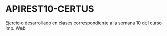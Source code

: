 # APIREST10-CERTUS
Ejercicio desarrollado en clases correspondiente a la semana 10 del curso Imp. Web
